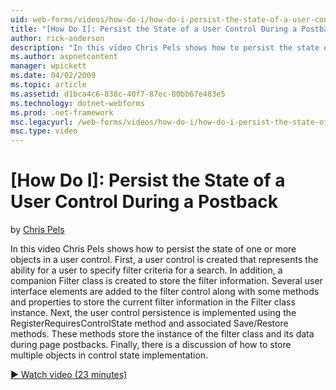 ```yaml
---
uid: web-forms/videos/how-do-i/how-do-i-persist-the-state-of-a-user-control-during-a-postback
title: "[How Do I]: Persist the State of a User Control During a Postback | Microsoft Docs"
author: rick-anderson
description: "In this video Chris Pels shows how to persist the state of one or more objects in a user control. First, a user control is created that represents the abilit..."
ms.author: aspnetcontent
manager: wpickett
ms.date: 04/02/2009
ms.topic: article
ms.assetid: d1bca4c6-838c-40f7-87ec-80bb67e483e5
ms.technology: dotnet-webforms
ms.prod: .net-framework
msc.legacyurl: /web-forms/videos/how-do-i/how-do-i-persist-the-state-of-a-user-control-during-a-postback
msc.type: video
---
```

[How Do I]: Persist the State of a User Control During a Postback
====================
by [Chris Pels](https://twitter.com/chrispels)

In this video Chris Pels shows how to persist the state of one or more objects in a user control. First, a user control is created that represents the ability for a user to specify filter criteria for a search. In addition, a companion Filter class is created to store the filter information. Several user interface elements are added to the filter control along with some methods and properties to store the current filter information in the Filter class instance. Next, the user control persistence is implemented using the RegisterRequiresControlState method and associated Save/Restore methods. These methods store the instance of the filter class and its data during page postbacks. Finally, there is a discussion of how to store multiple objects in control state implementation.

[&#9654; Watch video (23 minutes)](https://channel9.msdn.com/Blogs/ASP-NET-Site-Videos/how-do-i-persist-the-state-of-a-user-control-during-a-postback)